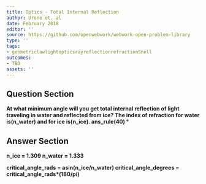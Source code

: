 ```yaml
---
title: Optics - Total Internal Reflection
author: Urone et. al
date: February 2018
editor: ''
source: https://github.com/openwebwork/webwork-open-problem-library
type: ''
tags:
- geometriclawlightopticsrayreflectionrefractionSnell
outcomes:
- TBD
assets: ''
---
```


## Question Section 

<b>
At what minimum angle will you get total internal reflection of light traveling in water and reflected from ice? The index of refraction for water is(n_water) and for ice is(n_ice).
ans_rule(40) &#176;



## Answer Section

n_ice = 1.309
n_water = 1.333

critical_angle_rads = asin(n_ice/n_water)
critical_angle_degrees = critical_angle_rads*(180/pi)